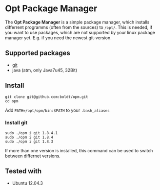 # Opt Package Manager

The **Opt Package Manager** is a simple package manager, which installs 
differrent programms (often from the sources) to `/opt/`. This is needed, 
if you want to use packages, which are not supported by your linux package 
manager yet. E.g. if you need the newest git-version.

## Supported packages

* [git](http://git-scm.com/)
* java (atm, only Java7u45, 32Bit)

## Install

```
git clone git@github.com:boldt/opm.git
cd opm
```

Add `PATH=/opt/opm/bin:$PATH` to your `.bash_aliases`

### Install git

```
sudo ./opm i git 1.8.4.1
sudo ./opm i git 1.8.4
sudo ./opm i git 1.8.3
```

If more than one version is installed, this command can be used to switch 
between differnet versions.

## Tested with

* Ubuntu 12.04.3
